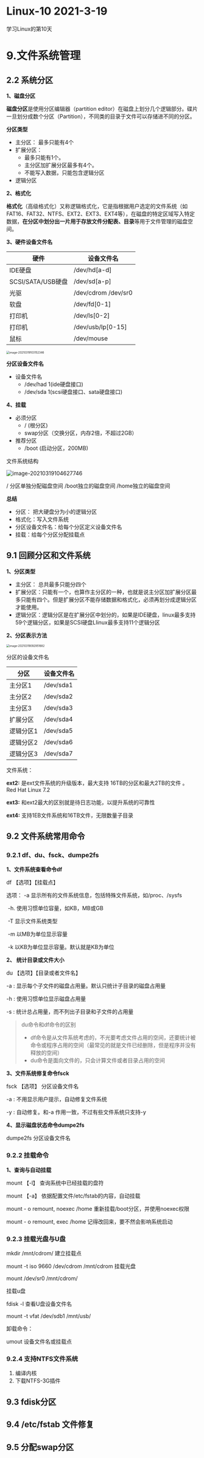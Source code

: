# Linux-10 2021-3-19

学习Linux的第10天

# 9.文件系统管理

## 2.2 系统分区

**1、磁盘分区**

**磁盘分区**是使用分区编辑器（partition editor）在磁盘上划分几个逻辑部分。碟片一旦划分成数个分区（Partition），不同类的目录于文件可以存储进不同的分区。

**分区类型**

- 主分区： 最多只能有4个
- 扩展分区：
  - 最多只能有1个。
  - 主分区加扩展分区最多有4个。
  - 不能写入数据，只能包含逻辑分区
- 逻辑分区

**2、格式化**

**格式化**（高级格式化）又称逻辑格式化，它是指根据用户选定的文件系统（如FAT16、FAT32、NTFS、EXT2、EXT3、EXT4等），在磁盘的特定区域写入特定数据，**在分区中划分出一片用于存放文件分配表、目录**等用于文件管理的磁盘空间。

**3、硬件设备文件名**

| 硬件              | 设备文件名          |
| ----------------- | ------------------- |
| IDE硬盘           | /dev/hd[a-d]        |
| SCSI/SATA/USB硬盘 | /dev/sd[a-p]        |
| 光驱              | /dev/cdrom /dev/sr0 |
| 软盘              | /dev/fd[0-1]        |
| 打印机            | /dev/ls[0-2]        |
| 打印机            | /dev/usb/lp[0-15]   |
| 鼠标              | /dev/mouse          |

<img src="linux-images/image-20210319103152346.png" alt="image-20210319103152346" style="zoom:50%;" />

**分区设备文件名**

- 设备文件名
  - /dev/had 1(ide硬盘接口)
  - /dev/sda 1(scsi硬盘接口、sata硬盘接口)

**4、挂载**

- 必须分区
  - / (根分区)
  - swap分区（交换分区，内存2倍，不超过2GB）
- 推荐分区
  - /boot (启动分区，200MB)

文件系统结构

![image-20210319104627746](linux-images/image-20210319104627746.png)

/ 分区单独分配磁盘空间 /boot独立的磁盘空间	/home独立的磁盘空间

**总结**

- 分区： 把大硬盘分为小的逻辑分区
- 格式化：写入文件系统
- 分区设备文件名：给每个分区定义设备文件名
- 挂载：给每个分区分配挂载点

## 9.1 回顾分区和文件系统

**1、分区类型**

- 主分区： 总共最多只能分四个
- 扩展分区：只能有一个，也算作主分区的一种，也就是说主分区加扩展分区最多只能有四个。但是扩展分区不能存储数据和格式化，必须再划分成逻辑分区才能使用。
- 逻辑分区：逻辑分区是在扩展分区中划分的，如果是IDE硬盘，linux最多支持59个逻辑分区，如果是SCSI硬盘LIinux最多支持11个逻辑分区

**2、分区表示方法**

<img src="linux-images/image-20210319092951682.png" alt="image-20210319092951682" style="zoom:50%;" />

分区的设备文件名

| 分区      | 设备文件名 |
| --------- | ---------- |
| 主分区1   | /dev/sda1  |
| 主分区2   | /dev/sda2  |
| 主分区3   | /dev/sda3  |
| 扩展分区  | /dev/sda4  |
| 逻辑分区1 | /dev/sda5  |
| 逻辑分区2 | /dev/sda6  |
| 逻辑分区3 | /dev/sda7  |

文件系统： 

**ext2:** 是ext文件系统的升级版本，最大支持 16TB的分区和最大2TB的文件 。 Red Hat Linux 7.2

**ext3:** 和ext2最大的区别就是待日志功能，以提升系统的可靠性

**ext4:** 支持1EB文件系统和16TB文件，无限数量子目录

## 9.2 文件系统常用命令

### 9.2.1 df、du、fsck、dumpe2fs

**1、文件系统查看命令df**

df 【选项】【挂载点】

选项： -a 显示所有的文件系统信息，包括特殊文件系统，如/proc、/sysfs

​		-h.  使用习惯单位容量，如KB，MB或GB

​		-T   显示文件系统类型

​		-m 以MB为单位显示容量

​		-k 以KB为单位显示容量。默认就是KB为单位

**2、 统计目录或文件大小**

du 【选项】【目录或者文件名】

-a : 显示每个子文件的磁盘占用量。默认只统计子目录的磁盘占用量

-h : 使用习惯单位显示磁盘占用量

-s : 统计总占用量，而不列出子目录和子文件的占用量



> du命令和df命令的区别
>
> - df命令是从文件系统考虑的，不光要考虑文件占用的空间，还要统计被命令或程序占用的空间（最常见的就是文件已经删除，但是程序并没有释放的空间）
> - du命令是面向文件的，只会计算文件或者目录占用的空间

**3、文件系统修复命令fsck**

fsck  【选项】 分区设备文件名

-a : 不用显示用户提示，自动修复文件系统

-y : 自动修复。和-a 作用一致，不过有些文件系统只支持-y

**4、显示磁盘状态命令dumpe2fs**

dumpe2fs 分区设备文件名

### 9.2.2 挂载命令

**1、查询与自动挂载**

mount 【-l】 查询系统中已经挂载的盘符

mount 【-a】 依据配置文件/etc/fstab的内容，自动挂载

mount - o remount, noexec /home 重新挂载/boot分区，并使用noexec权限

mount - o remount, exec /home 记得改回来，要不然会影响系统启动

### 9.2.3 挂载光盘与U盘

mkdir /mnt/cdrom/ 建立挂载点

mount -t iso 9660 /dev/cdrom /mnt/cdrom  挂载光盘

mount /dev/sr0 /mnt/cdrom/



挂载u盘

fdisk -l 查看U盘设备文件名

mount -t vfat /dev/sdb1 /mnt/usb/



卸载命令：

umout 设备文件名或挂载点

### 9.2.4 支持NTFS文件系统

1. 编译内核
2. 下载NTFS-3G插件

## 9.3 fdisk分区

## 9.4 /etc/fstab 文件修复

## 9.5 分配swap分区